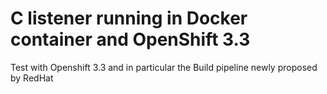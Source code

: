 C listener running in Docker container and OpenShift 3.3
========================================================

Test with Openshift 3.3 and in particular the Build pipeline newly proposed by RedHat
